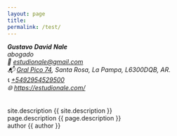```yaml
---  
layout: page
title:
permalink: /test/
---  
```

<address><div class="vcard">
<!--img style="float: right; margin-left: 5px" src="https://estudionale.com/images/logo.svg" alt="Gustavo Nale" class="photo"/-->
        <span class="fn n">
        <span class="given-name"><strong>Gustavo</strong></span>
        <span class="additional-name"><strong>David</strong></span>
        <span class="family-name"><strong>Nale</strong></span>
        </span>
    <em>
        <div class="org">abogado</div>
    </em>📧 <a class="email" href="mailto:estudionale@gmail.com">estudionale@gmail.com</a>
    <div class="adr">
    <div class="street-address">📬 <a href="https://www.google.com.ar/maps/place/Estudio+Jur%C3%ADdico+Nale/@-36.6175027,-64.2961247,17z/data=!3m1!4b1!4m5!3m4!1s0x95c2cd08e24613a7:0x32b2c5e7a10f6320!8m2!3d-36.617507!4d-64.293936?hl=es" target="_blank" rel="noopener noreferrer">Gral Pico 74</a>,
        <span class="locality">Santa Rosa</span>, 
        <span class="region">La Pampa</span>,
        <span class="postal-code">L6300DQB</span>,
        <span class="country-name">AR</span>.</div>
    </div><div class="tel">📞 <a href="tel:+5492954529500">+5492954529500</a></div>
    <div class="url">🌐 <a href="https://estudionale.com/">https://estudionale.com/</a></div></div>
</address>
<br/><br/>
site.description
{{ site.description }}
<br/>
page.description
{{ page.description }}
<br/>
author
{{ author }}

<br/>
<br/>
<br/>
